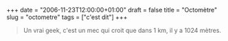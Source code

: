 +++
date = "2006-11-23T12:00:00+01:00"
draft = false
title = "Octomètre"
slug = "octometre"
tags = ["c'est dit"]
+++

> Un vrai geek, c'est un mec qui croit que dans 1 km, il y a 1024 mètres.